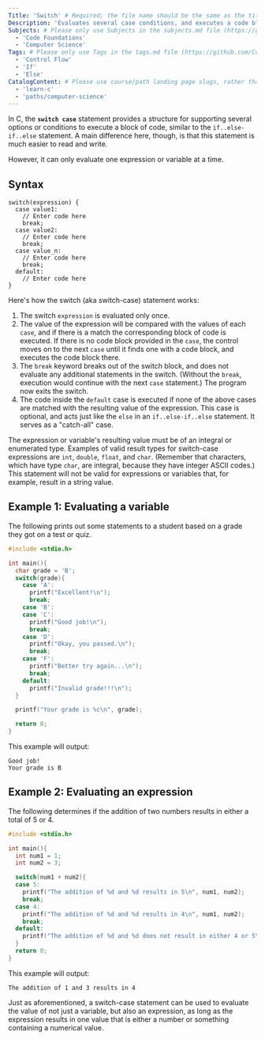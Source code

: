 ```yaml
---
Title: 'Switch' # Required; the file name should be the same as the title, but lowercase, with dashes instead of spaces, and all punctuation removed
Description: 'Evaluates several case conditions, and executes a code block if the case value is a match.' # Required; ideally under 150 characters and starts with a present-tense verb (used in search engine results and content previews)
Subjects: # Please only use Subjects in the subjects.md file (https://github.com/Codecademy/docs/blob/main/documentation/subjects.md). If that list feels insufficient, feel free to create a new Subject and add it to subjects.md in your PR!
  - 'Code Foundations'
  - 'Computer Science'
Tags: # Please only use Tags in the tags.md file (https://github.com/Codecademy/docs/blob/main/documentation/tags.md). If that list feels insufficient, feel free to create a new Tag and add it to tags.md in your PR!
  - 'Control Flow'
  - 'If'
  - 'Else'
CatalogContent: # Please use course/path landing page slugs, rather than linking to individual content items. If listing multiple items, please put the most relevant one first
  - 'learn-c'
  - 'paths/computer-science'
---
```


In C, the **`switch case`** statement provides a structure for supporting several options or conditions to execute a block of code, similar to the `if..else-if..else` statement. A main difference here, though, is that this statement is much easier to read and write.

However, it can only evaluate one expression or variable at a time.

## Syntax

```
switch(expression) {
  case value1:
    // Enter code here
    break;
  case value2:
    // Enter code here
    break;
  case value_n:
    // Enter code here
    break;
  default:
    // Enter code here
}
```

Here's how the switch (aka switch-case) statement works:

1. The switch `expression` is evaluated only once.
2. The value of the expression will be compared with the values of each `case`, and if there is a match the corresponding block of code is executed. If there is no code block provided in the `case`, the control moves on to the next `case` until it finds one with a code block, and executes the code block there.
3. The `break` keyword breaks out of the switch block, and does not evaluate any additional statements in the switch. (Without the `break`, execution would continue with the next `case` statement.) The program now exits the switch.
4. The code inside the `default` case is executed if none of the above cases are matched with the resulting value of the expression. This case is optional, and acts just like the `else` in an `if..else-if..else` statement. It serves as a "catch-all" case.

The expression or variable's resulting value must be of an integral or enumerated type. Examples of valid result types for switch-case expressions are `int`, `double`, `float`, and `char`. (Remember that characters, which have type `char`, are integral, because they have integer ASCII codes.) This statement will not be valid for expressions or variables that, for example, result in a string value.

## Example 1: Evaluating a variable

The following prints out some statements to a student based on a grade they got on a test or quiz.

```c
#include <stdio.h>

int main(){
  char grade = 'B';
  switch(grade){
    case 'A':
      printf("Excellent!\n");
      break;
    case 'B':
    case 'C':
      printf("Good job!\n");
      break;
    case 'D':
      printf("Okay, you passed.\n");
      break;
    case 'F':
      printf("Better try again...\n");
      break;
    default:
      printf("Invalid grade!!!\n");
  }

  printf("Your grade is %c\n", grade);

  return 0;
}
```

This example will output:

```shell
Good job!
Your grade is B
```

## Example 2: Evaluating an expression

The following determines if the addition of two numbers results in either a total of 5 or 4.

```c
#include <stdio.h>

int main(){
  int num1 = 1;
  int num2 = 3;

  switch(num1 + num2){
  case 5:
    printf("The addition of %d and %d results in 5\n", num1, num2);
    break;
  case 4:
    printf("The addition of %d and %d results in 4\n", num1, num2);
    break;
  default:
    printf("The addition of %d and %d does not result in either 4 or 5\n", num1, num2);
  }
  return 0;
}
```

This example will output:

```shell
The addition of 1 and 3 results in 4
```

Just as aforementioned, a switch-case statement can be used to evaluate the value of not just a variable, but also an expression, as long as the expression results in one value that is either a number or something containing a numerical value.
